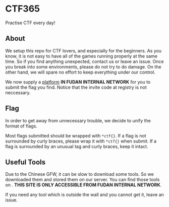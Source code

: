 # CTF365
Practise CTF every day!

## About
We setup this repo for CTF lovers, and especially for the beginners.
As you know, it is not easy to have all of the games running properly at the same time. So if you find anything unexpected, contact us or leave an issue.
Once you break into some environments, please do not try to do damage. On the other hand, we will spare no effort to keep everything under our control.

We now supply a [platform](http://fdu.6stars.cf/ctfcircle) __IN FUDAN INTERNAL NETWORK__ for you to submit the flag you find. Notice that the invite code at registry is not neccessary.

## Flag
In order to get away from unnecessary trouble, we decide to unify the format of flags.

Most flags submitted should be wrapped with `*ctf{}`.
If a flag is not surrounded by curly braces, please wrap it with `*ctf{}` when submit.
If a flag is surrounded by an unusual tag and curly braces, keep it intact.

## Useful Tools
Due to the Chinese GFW, it can be slow to download some tools. So we downloaded them and stored them on our server. You can find those tools on [](http://fdu.6stars.cf/res/). __THIS SITE IS ONLY ACCESSIBLE FROM FUDAN INTERNAL NETWORK__.

If you need any tool which is outside the wall and you cannot get it, leave an issue.
